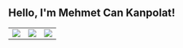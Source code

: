 <h2> Hello, I'm Mehmet Can Kanpolat!</h2>
	
 |   |   |   |
| ----------- | ------------ | ------------ |
|     <img src="http://views.whatilearened.today/views/github/mckanpolat/views.svg"/>  |   <a href="https://github.com/mckanpolat/"><img src="https://img.shields.io/github/followers/mckanpolat?color=%234CC61E&label=GitHub%20Followers%20%3A"/></a> | <a href="https://github.com/mckanpolat?tab=repositories"><img src="https://badges.frapsoft.com/os/v1/open-source.svg?v=103"/></a>  |
